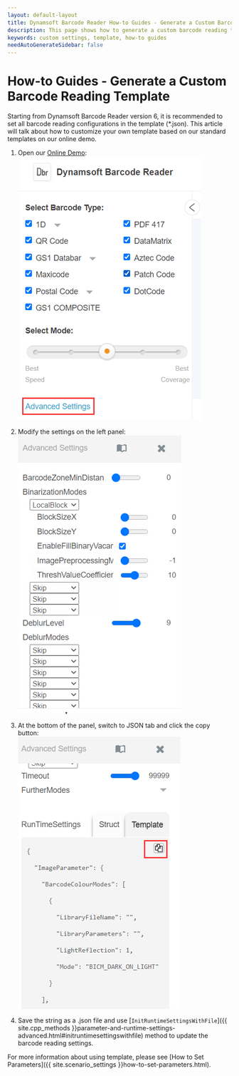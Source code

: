 ```yaml
---
layout: default-layout
title: Dynamsoft Barcode Reader How-to Guides - Generate a Custom Barcode Reading Template
description: This page shows how to generate a custom barcode reading template.
keywords: custom settings, template, how-to guides
needAutoGenerateSidebar: false
---
```



# How-to Guides - Generate a Custom Barcode Reading Template    


Starting from Dynamsoft Barcode Reader version 6, it is recommended to set all barcode reading configurations in the template (*.json). This article will talk about how to customize your own template based on our standard templates on our online demo.    


1. Open our [Online Demo](https://demo6.dynamsoft.com/barcode-reader/):    
    ![Online Demo Example Image][1]     

2. Modify the settings on the left panel:     
    ![Setting Panel Example Image][2]     

3. At the bottom of the panel, switch to JSON tab and click the copy button:    
    ![Output JSON Example Image][3]     

4. Save the string as a .json file and use [`InitRuntimeSettingsWithFile`]({{ site.cpp_methods }}parameter-and-runtime-settings-advanced.html#initruntimesettingswithfile) method to update the barcode reading settings.    



For more information about using template, please see [How to Set Parameters]({{ site.scenario_settings }}how-to-set-parameters.html).    



[1]: assets/generate-a-custom-barcode-reading-template/online-demo.png

[2]: assets/generate-a-custom-barcode-reading-template/settings-panel.png

[3]: assets/generate-a-custom-barcode-reading-template/copy-button.png
